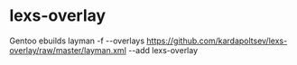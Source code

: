lexs-overlay
============

Gentoo ebuilds
layman -f --overlays https://github.com/kardapoltsev/lexs-overlay/raw/master/layman.xml --add lexs-overlay
